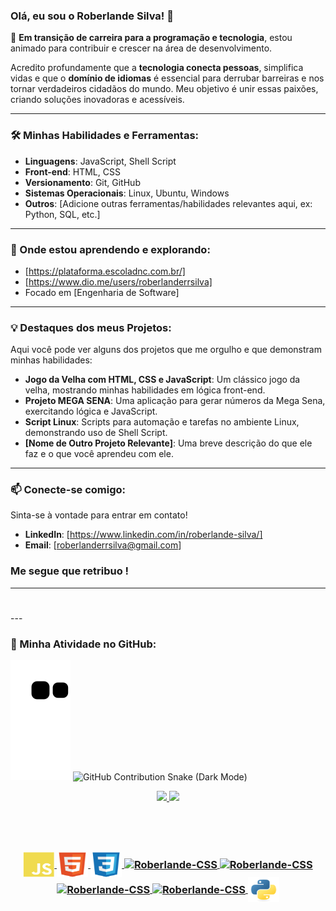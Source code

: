 ### Olá, eu sou o Roberlande Silva! 👋

🚀 **Em transição de carreira para a programação e tecnologia**, estou animado para contribuir e crescer na área de desenvolvimento.

Acredito profundamente que a **tecnologia conecta pessoas**, simplifica vidas e que o **domínio de idiomas** é essencial para derrubar barreiras e nos tornar verdadeiros cidadãos do mundo. Meu objetivo é unir essas paixões, criando soluções inovadoras e acessíveis.

---

### 🛠️ Minhas Habilidades e Ferramentas:

* **Linguagens**: JavaScript, Shell Script
* **Front-end**: HTML, CSS
* **Versionamento**: Git, GitHub
* **Sistemas Operacionais**: Linux, Ubuntu, Windows
* **Outros**: [Adicione outras ferramentas/habilidades relevantes aqui, ex: Python, SQL, etc.]

---

### 🌱 Onde estou aprendendo e explorando:

* [https://plataforma.escoladnc.com.br/]
* [https://www.dio.me/users/roberlanderrsilva]
* Focado em [Engenharia de Software]

---

### 💡 Destaques dos meus Projetos:

Aqui você pode ver alguns dos projetos que me orgulho e que demonstram minhas habilidades:

* **Jogo da Velha com HTML, CSS e JavaScript**: Um clássico jogo da velha, mostrando minhas habilidades em lógica front-end.
* **Projeto MEGA SENA**: Uma aplicação para gerar números da Mega Sena, exercitando lógica e JavaScript.
* **Script Linux**: Scripts para automação e tarefas no ambiente Linux, demonstrando uso de Shell Script.
* **[Nome de Outro Projeto Relevante]**: Uma breve descrição do que ele faz e o que você aprendeu com ele.

---

### 📫 Conecte-se comigo:

Sinta-se à vontade para entrar em contato!

* **LinkedIn**: [https://www.linkedin.com/in/roberlande-silva/]
* **Email**: [roberlanderrsilva@gmail.com]

### Me segue que retribuo !
---
<h1 dir="auto"></h1>
<h1 dir="auto"></h1>
---
   
### 🐍 Minha Atividade no GitHub:

![GitHub Contribution Snake](https://github.com/Roberlanderrsilva/Roberlanderrsilva/raw/output/github-contribution-grid-snake.svg#gh-dark-mode-only)
![GitHub Contribution Snake (Dark Mode)](https://github.com/Roberlanderrsilva/Roberlanderrsilva/raw/output/github-contribution-grid-snake-dark.svg#gh-light-mode-only)
 

<div align="center">
  <div align="center">
  <a href="https://github.com/Roberlanderrsilva">
  <img height="180em" src="https://github-readme-stats.vercel.app/api?username=Roberlanderrsilva&show_icons=true&theme=dracula&include_all_commits=true&count_private=true"/>
  <img height="180em" src="https://github-readme-stats.vercel.app/api/top-langs/?username=Roberlanderrsilva&layout=compact&langs_count=7&theme=dracula"/>
    
</div>
  
<div>
<h1 dir="auto"></h1>
  <h1 dir="auto"></h1>
<div style="display: inline_block"><br>
   
  <h3><img align="center" line-height= "100" alt="Roberlande-Js"  height="40" width="50" src="https://raw.githubusercontent.com/devicons/devicon/master/icons/javascript/javascript-plain.svg">
   <img align="center" alt="Roberlande-HTML" height="40" width="50" src="https://raw.githubusercontent.com/devicons/devicon/master/icons/html5/html5-original.svg">
   <img align="center" alt="Roberlande-CSS" height="40" width="50" line-height= "10" src="https://raw.githubusercontent.com/devicons/devicon/master/icons/css3/css3-original.svg">
   <img align="center" alt="Roberlande-CSS" height="40" width="50" line-height= "10" src="https://img.icons8.com/color/48/undefined/git.png"/>
   <img align="center" alt="Roberlande-CSS" height="40" width="50" line-height= "10" src="https://img.icons8.com/color/48/undefined/linux--v1.png"/>
   <img align="center" alt="Roberlande-CSS" height="40" width="50" line-height= "10" src="https://img.icons8.com/color/48/undefined/ubuntu--v1.png"/>
    <img align="center" alt="Roberlande-CSS" height="40" width="50" line-height= "10" src="https://img.icons8.com/color/48/undefined/windows-logo.png"/>
    <img align="center" alt="Roberlande-Python" height="40" width="50" src="https://raw.githubusercontent.com/devicons/devicon/master/icons/python/python-original.svg">
   
  </div>  
  
  
    
  </div>
                                                                                                                                                                                                                                                                                                                                                                                                                  
